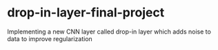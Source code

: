 # drop-in-layer-final-project
Implementing a new CNN layer called drop-in layer which adds noise to data to improve regularization
